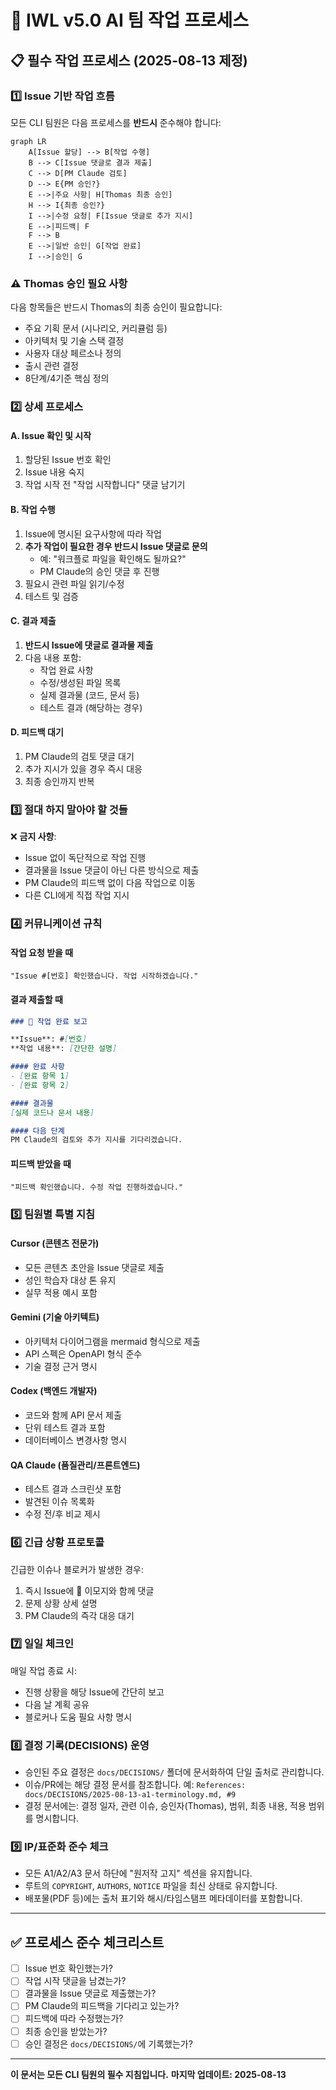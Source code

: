 # 🔄 IWL v5.0 AI 팀 작업 프로세스

## 📋 필수 작업 프로세스 (2025-08-13 제정)

### 1️⃣ Issue 기반 작업 흐름

모든 CLI 팀원은 다음 프로세스를 **반드시** 준수해야 합니다:

```mermaid
graph LR
    A[Issue 할당] --> B[작업 수행]
    B --> C[Issue 댓글로 결과 제출]
    C --> D[PM Claude 검토]
    D --> E{PM 승인?}
    E -->|주요 사항| H[Thomas 최종 승인]
    H --> I{최종 승인?}
    I -->|수정 요청| F[Issue 댓글로 추가 지시]
    E -->|피드백| F
    F --> B
    E -->|일반 승인| G[작업 완료]
    I -->|승인| G
```

### ⚠️ Thomas 승인 필요 사항
다음 항목들은 반드시 Thomas의 최종 승인이 필요합니다:
- 주요 기획 문서 (시나리오, 커리큘럼 등)
- 아키텍처 및 기술 스택 결정
- 사용자 대상 페르소나 정의
- 출시 관련 결정
- 8단계/4기준 핵심 정의

### 2️⃣ 상세 프로세스

#### A. Issue 확인 및 시작
1. 할당된 Issue 번호 확인
2. Issue 내용 숙지
3. 작업 시작 전 "작업 시작합니다" 댓글 남기기

#### B. 작업 수행
1. Issue에 명시된 요구사항에 따라 작업
2. **추가 작업이 필요한 경우 반드시 Issue 댓글로 문의**
   - 예: "워크플로 파일을 확인해도 될까요?"
   - PM Claude의 승인 댓글 후 진행
3. 필요시 관련 파일 읽기/수정
4. 테스트 및 검증

#### C. 결과 제출
1. **반드시 Issue에 댓글로 결과물 제출**
2. 다음 내용 포함:
   - 작업 완료 사항
   - 수정/생성된 파일 목록
   - 실제 결과물 (코드, 문서 등)
   - 테스트 결과 (해당하는 경우)

#### D. 피드백 대기
1. PM Claude의 검토 댓글 대기
2. 추가 지시가 있을 경우 즉시 대응
3. 최종 승인까지 반복

### 3️⃣ 절대 하지 말아야 할 것들

❌ **금지 사항**:
- Issue 없이 독단적으로 작업 진행
- 결과물을 Issue 댓글이 아닌 다른 방식으로 제출
- PM Claude의 피드백 없이 다음 작업으로 이동
- 다른 CLI에게 직접 작업 지시

### 4️⃣ 커뮤니케이션 규칙

#### 작업 요청 받을 때
```
"Issue #[번호] 확인했습니다. 작업 시작하겠습니다."
```

#### 결과 제출할 때
```markdown
### 📝 작업 완료 보고

**Issue**: #[번호]
**작업 내용**: [간단한 설명]

#### 완료 사항
- [완료 항목 1]
- [완료 항목 2]

#### 결과물
[실제 코드나 문서 내용]

#### 다음 단계
PM Claude의 검토와 추가 지시를 기다리겠습니다.
```

#### 피드백 받았을 때
```
"피드백 확인했습니다. 수정 작업 진행하겠습니다."
```

### 5️⃣ 팀원별 특별 지침

#### Cursor (콘텐츠 전문가)
- 모든 콘텐츠 초안을 Issue 댓글로 제출
- 성인 학습자 대상 톤 유지
- 실무 적용 예시 포함

#### Gemini (기술 아키텍트)
- 아키텍처 다이어그램을 mermaid 형식으로 제출
- API 스펙은 OpenAPI 형식 준수
- 기술 결정 근거 명시

#### Codex (백엔드 개발자)
- 코드와 함께 API 문서 제출
- 단위 테스트 결과 포함
- 데이터베이스 변경사항 명시

#### QA Claude (품질관리/프론트엔드)
- 테스트 결과 스크린샷 포함
- 발견된 이슈 목록화
- 수정 전/후 비교 제시

### 6️⃣ 긴급 상황 프로토콜

긴급한 이슈나 블로커가 발생한 경우:
1. 즉시 Issue에 🚨 이모지와 함께 댓글
2. 문제 상황 상세 설명
3. PM Claude의 즉각 대응 대기

### 7️⃣ 일일 체크인

매일 작업 종료 시:
- 진행 상황을 해당 Issue에 간단히 보고
- 다음 날 계획 공유
- 블로커나 도움 필요 사항 명시

### 8️⃣ 결정 기록(DECISIONS) 운영
- 승인된 주요 결정은 `docs/DECISIONS/` 폴더에 문서화하여 단일 출처로 관리합니다.
- 이슈/PR에는 해당 결정 문서를 참조합니다. 예: `References: docs/DECISIONS/2025-08-13-a1-terminology.md, #9`
- 결정 문서에는: 결정 일자, 관련 이슈, 승인자(Thomas), 범위, 최종 내용, 적용 범위를 명시합니다.

### 9️⃣ IP/표준화 준수 체크
- 모든 A1/A2/A3 문서 하단에 "원저작 고지" 섹션을 유지합니다.
- 루트의 `COPYRIGHT`, `AUTHORS`, `NOTICE` 파일을 최신 상태로 유지합니다.
- 배포물(PDF 등)에는 출처 표기와 해시/타임스탬프 메타데이터를 포함합니다.

---

## ✅ 프로세스 준수 체크리스트

- [ ] Issue 번호 확인했는가?
- [ ] 작업 시작 댓글을 남겼는가?
- [ ] 결과물을 Issue 댓글로 제출했는가?
- [ ] PM Claude의 피드백을 기다리고 있는가?
- [ ] 피드백에 따라 수정했는가?
- [ ] 최종 승인을 받았는가?
- [ ] 승인 결정은 `docs/DECISIONS/`에 기록했는가?

---

**이 문서는 모든 CLI 팀원의 필수 지침입니다.**
**마지막 업데이트: 2025-08-13**